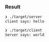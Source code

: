 ### Result

```bash
❯ ./target/server
client says: hello
```

```bash
❯ ./target/client
Server says: world
```